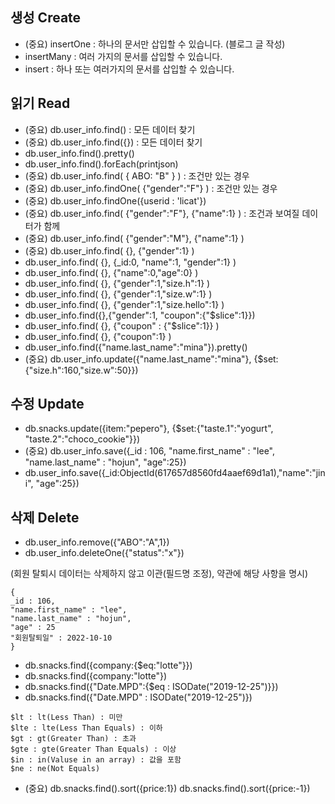 ## 생성 Create
- (중요) insertOne : 하나의 문서만 삽입할 수 있습니다. (블로그 글 작성)
- insertMany : 여러 가지의 문서를 삽입할 수 있습니다.
- insert : 하나 또는 여러가지의 문서를 삽입할 수 있습니다.

## 읽기 Read 
- (중요) db.user_info.find() : 모든 데이터 찾기
- (중요) db.user_info.find({}) : 모든 데이터 찾기
- db.user_info.find().pretty()
- db.user_info.find().forEach(printjson)
- (중요) db.user_info.find( { ABO: "B" } ) : 조건만 있는 경우
- (중요) db.user_info.findOne( {"gender":"F"} ) : 조건만 있는 경우
- (중요) db.user_info.findOne({userid : 'licat'})
- (중요) db.user_info.find( {"gender":"F"}, {"name":1} ) : 조건과 보여질 데이터가 함께
- (중요) db.user_info.find( {"gender":"M"}, {"name":1} )
- (중요) db.user_info.find( {}, {"gender":1} )
- db.user_info.find( {}, {_id:0, "name":1, "gender":1} ) 
- db.user_info.find( {}, {"name":0,"age":0} )
- db.user_info.find( {}, {"gender":1,"size.h":1} )
- db.user_info.find( {}, {"gender":1,"size.w":1} )
- db.user_info.find( {}, {"gender":1,"size.hello":1} )
- db.user_info.find({},{"gender":1, "coupon":{"$slice":1}})
- db.user_info.find( {}, {"coupon" : {"$slice":1}} )
- db.user_info.find( {}, {"coupon":1} )
- db.user_info.find({"name.last_name":"mina"}).pretty()
- (중요) db.user_info.update({"name.last_name":"mina"}, {$set:{"size.h":160,"size.w":50}})

## 수정 Update
- db.snacks.update({item:"pepero"}, {$set:{"taste.1":"yogurt", "taste.2":"choco_cookie"}})
- (중요) db.user_info.save({_id : 106, "name.first_name" : "lee", "name.last_name" : "hojun", "age":25})
- db.user_info.save({_id:ObjectId(617657d8560fd4aaef69d1a1),"name":"jini", "age":25})

## 삭제 Delete
- db.user_info.remove({"ABO":"A",1})
- db.user_info.deleteOne({"status":"x"})

(회원 탈퇴시 데이터는 삭제하지 않고 이관(필드명 조정), 약관에 해당 사항을 명시)</br>
```
{ 
_id : 106, 
"name.first_name" : "lee", 
"name.last_name" : "hojun", 
"age" : 25 
"회원탈퇴일" : 2022-10-10 
}
```
- db.snacks.find({company:{$eq:"lotte"}})
- db.snacks.find({company:"lotte"})
- db.snacks.find({"Date.MPD":{$eq : ISODate("2019-12-25")}})
- db.snacks.find({"Date.MPD" : ISODate("2019-12-25")})
```
$lt : lt(Less Than) : 미만 
$lte : lte(Less Than Equals) : 이하 
$gt : gt(Greater Than) : 초과 
$gte : gte(Greater Than Equals) : 이상 
$in : in(Valuse in an array) : 값을 포함 
$ne : ne(Not Equals) 
```

- (중요) db.snacks.find().sort({price:1})
db.snacks.find().sort({price:-1})
